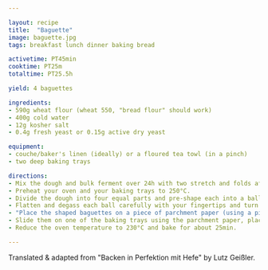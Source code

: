 ```yaml
---

layout: recipe
title:  "Baguette"
image: baguette.jpg
tags: breakfast lunch dinner baking bread

activetime: PT45min
cooktime: PT25m
totaltime: PT25.5h

yield: 4 baguettes

ingredients:
- 590g wheat flour (wheat 550, "bread flour" should work)
- 400g cold water
- 12g kosher salt
- 0.4g fresh yeast or 0.15g active dry yeast

equipment:
- couche/baker's linen (ideally) or a floured tea towl (in a pinch)
- two deep baking trays

directions:
- Mix the dough and bulk ferment over 24h with two stretch and folds after 8 and 16h as described in the first few steps of the [general instructions for yeast breads](../directions/generic-yeast-bread.html).
- Preheat your oven and your baking trays to 250°C.
- Divide the dough into four equal parts and pre-shape each into a ball. Let the dough rest on a floured surface, covered with a kitchen towel, for around 20min.
- Flatten and degass each ball carefully with your fingertips and turn it into a roughly rectangular shape. Then roll it up bit by bit, really pressing the seams down each time, then lengthen it, tapering the ends. See [this video by Brian Lagerstrom](https://youtu.be/eQLTJLF89A4?t=365) for the shaping technique. Place each in a fold of your floured couche. Cover and let rest for 40min.
- "Place the shaped baguettes on a piece of parchment paper (using a piece of stiff cardboard or a thin wooden board can help to transfer them from the couche). Using a lame, razor blade or just a really sharp knife, add 3-4 diagonal cuts to each of them, like this: `< /  /  /  / >`."
- Slide them on one of the baking trays using the parchment paper, place it in the oven, than cover it with the other baking tray so the baguettes are enclosed between the two trays.
- Reduce the oven temperature to 230°C and bake for about 25min.

---
```


Translated & adapted from "Backen in Perfektion mit Hefe" by Lutz Geißler.